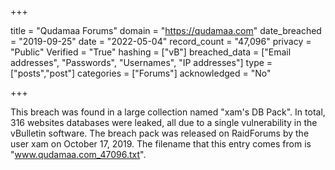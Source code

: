 +++

title = "Qudamaa Forums"
domain = "https://qudamaa.com"
date_breached = "2019-09-25"
date = "2022-05-04"
record_count = "47,096"
privacy = "Public"
Verified = "True"
hashing = ["vB"]
breached_data = ["Email addresses", "Passwords", "Usernames", "IP addresses"]
type = ["posts","post"]
categories = ["Forums"]
acknowledged = "No"


+++


This breach was found in a large collection named "xam's DB Pack". In total, 316 websites databases were leaked, all due to a single vulnerability in the vBulletin software. The breach pack was released on RaidForums by the user xam on October 17, 2019. The filename that this entry comes from is "www.qudamaa.com_47096.txt".

